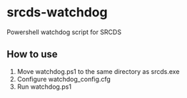 # srcds-watchdog
Powershell watchdog script for SRCDS

## How to use
1. Move watchdog.ps1 to the same directory as srcds.exe
2. Configure watchdog_config.cfg
3. Run watchdog.ps1
